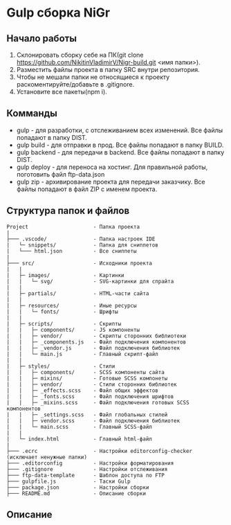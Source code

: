 # Gulp сборка NiGr

## Начало работы

1. Склонировать сборку себе на ПК(git clone https://github.com/NikitinVladimirV/Nigr-build.git <имя папки>).
2. Разместить файлы проекта в папку SRC внутри репозитория.
3. Чтобы не мешали папки не относящиеся к проекту раскоментируйте/добавьте в .gitignore.
4. Установите все пакеты(npm i).

## Комманды

- gulp - для разработки, с отслеживанием всех изменений. Все файлы попадают в папку DIST.
- gulp build - для отправки в прод. Все файлы попадают в папку BUILD.
- gulp backend - для передачи в backend. Все файлы попадают в папку DIST.
- gulp deploy - для переноса на хостинг. Для правильной работы, поготовить файл ftp-data.json
- gulp zip - архивирование проекта для передачи заказчику. Все файлы попадают в файл ZIP с именем проекта.

## Структура папок и файлов

```
Project                     - Папка проекта
|
├─── .vscode/               - Папка настроек IDE
|   └─ snippets/            - Папка для сниппетов
|   └─── html.json          - Все сниппеты
|
├─── src/                   - Исходники проекта
|   |
|   ├─ images/              - Картинки
|   |   └─ svg/             - SVG-картинки для спрайта
|   |
|   ├─ partials/            - HTML-части сайта
|   |
|   ├─ resources/           - Иные ресурсы
|   |   └─ fonts/           - Шрифты
|   |
|   ├─ scripts/             - Скрипты
|   |   ├─ components/      - JS компоненты
|   |   ├─ vendor/          - Скрипты сторонних библиотеки
|   |   ├─ _components.js   - Файл подключения компонентов
|   |   ├─ _vendor.js       - Файл подключения библиотек
|   |   └─ main.js          - Главный скрипт-файл
|   |
|   ├─ styles/              - Стили
|   |   ├─ components/      - SCSS компоненты сайта
|   |   ├─ mixins/          - Готовые SCSS компонеты
|   |   ├─ vendor/          - Стили сторонних библиотек
|   |   ├─ _effects.scss    - Файл общих эффектов
|   |   ├─ _fonts.scss      - Файл подключения шрифтов
|   |   ├─ _mixins.scss     - Файл подключения готовых SCSS компонентов
|   |   ├─ _settings.scss   - Файл глобальных стилей
|   |   ├─ vendor.scss      - Файл подключения библиотек
|   |   └─ main.scss        - Главный SCSS-файл
|   |
|   └─ index.html           - Главный html-файл
|
├─── .ecrc                  - Настройки editorconfig-checker (исключает ненужные папки)
├─── .editorconfig          - Настройки форматирования
├─── .gitignore             - Настройки отслеживания
├─── ftp-data-template      - Шаблон доступа по FTP
├─── gulpfile.js            - Таски Gulp
├─── package.json           - Настройки сборки
├─── README.md              - Описание сборки
```

## Описание
